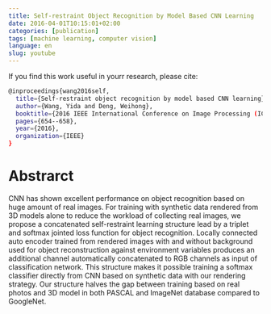 ```yaml
---
title: Self-restraint Object Recognition by Model Based CNN Learning
date: 2016-04-01T10:15:01+02:00
categories: [publication]
tags: [machine learning, computer vision]
language: en
slug: youtube
---
```


If you find this work useful in yourr research, please cite:

```bash
@inproceedings{wang2016self,
  title={Self-restraint object recognition by model based CNN learning},
  author={Wang, Yida and Deng, Weihong},
  booktitle={2016 IEEE International Conference on Image Processing (ICIP)},
  pages={654--658},
  year={2016},
  organization={IEEE}
}
```

# Abstrarct

CNN has shown excellent performance on object recognition based on huge amount of real images. For training with synthetic data rendered from 3D models alone to reduce the workload of collecting real images, we propose a concatenated self-restraint learning structure lead by a triplet and softmax jointed loss function for object recognition. Locally connected auto encoder trained from rendered images with and without background used for object reconstruction against environment variables produces an additional channel automatically concatenated to RGB channels as input of classification network. This structure makes it possible training a softmax classifier directly from CNN based on synthetic data with our rendering strategy. Our structure halves the gap between training based on real photos and 3D model in both PASCAL and ImageNet database compared to GoogleNet.
